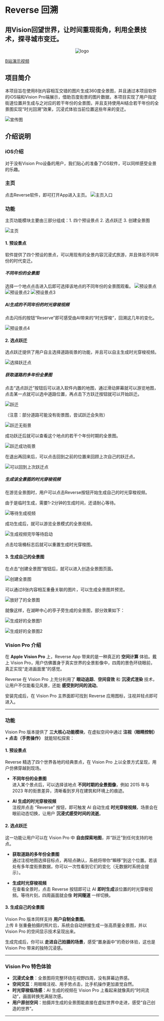 # Reverse 回溯
## 用Vision回望世界，让时间重现街角，利用全景技术，探寻城市变迁。
<center>

![logo](./Assets/reverse.png)

</center>

[B站演示视频](https://www.bilibili.com/video/BV1LFhhzkEtE/?vd_source=804aae468188c2b5d82402140a1cfd37)

## 项目简介
本项目旨在使用8张内容相互交错的图片生成360度全景图，并且通过本项目软件的iOS端和Vision Pro端展示，借助百度街景的图片数据，本项目实现了用户指定街道位置并生成与之对应的若干年份的全景图，并且支持使用AI结合若干年份的全景图实现“时光回溯”效果，沉浸式体验当前位置这些年来的变迁。

![宣传图](./Assets/Promotional%20Image.png)

## 介绍说明

### iOS介绍
对于没有Vision Pro设备的用户，我们贴心的准备了iOS软件，可以同样感受全景的乐趣。

### 主页
点击Reverse软件，即可打开App进入主页。
![主页入口](./Assets/images/主页入口.png)

### 功能
主页功能模块主要由三部分组成：1. 四个预设景点 2. 选点跃迁 3. 创建全景图

![主页](./Assets/images/主页.png)

#### 1. 预设景点
软件提供了四个预设的景点，可以用现有的全景内容沉浸式旅游，并且体验不同年份的时代变迁。

##### 不同年份的全景图
选择一个地点点击进入后即可选择该地点的不同年份的全景图观看。
![预设景点](./Assets/images/预设景点.png)
![预设景点2](./Assets/images/预设景点2.png)
![预设景点3](./Assets/images/预设景点3.png)

##### AI生成的不同年份的时光穿梭视频
点击闪烁的按钮“Reserve”即可感受由AI带来的“时光穿梭”，回溯这几年的变化。

![预设景点4](./Assets/images/预设景点4.png)

#### 2. 选点跃迁
选点跃迁提供了用户自主选择道路街景的功能，并且可以自主生成时光穿梭视频。

![选择跃迁点](./Assets/images/选择跃迁点.png)

##### 获取道路的多年份全景图
点击“选点跃迁”按钮后可以进入软件内置的地图，通过滑动屏幕就可以游览地图，点击某一点就可以选中道路位置，再点击下方跃迁按钮就可以开始跃迁。

![跃迁](./Assets/images/跃迁.png)

（注意：部分道路可能没有街景图，尝试跃迁会失败）

![跃迁无街景](./Assets/images/跃迁无街景.png)

成功跃迁后就可以查看这个地点的若干个年份时期的全景图。

![跃迁成功街景](./Assets/images/跃迁成功街景.png)

在退出再回来后，可以点击回到之前的位置来回顾上次自己的跃迁点。

![可以回到上次跃迁点](./Assets/images/可以回到上次跃迁点.png)

##### 生成该全景图的时光穿梭视频
在游览全景图时，用户可以点击Reverse按钮开始生成自己的时光穿梭视频。

由于是临时生成，需要1-2分钟的生成时间，还请耐心等待。

![等待生成视频](./Assets/images/等待生成视频.png)

成功生成后，就可以游览全景模式的全景视频。

![生成视频完毕等待启动](./Assets/images/生成视频完毕等待启动.png)

点击垃圾桶标志后就可以重置生成时光穿梭图。

#### 3. 生成自己的全景图
在点击“创建全景图”按钮后，就可以进入创造全景图页面。

![创建全景图](./Assets/images/创建全景图.png)

可以通过8张内容相互重叠关联的图片，可以生成全景图并预览。

![放好了的全景图](./Assets/images/放好了的全景图.png)

就像这样，在湖畔中心的亭子旁生成的全景图，部分效果如下：

![生成好的全景图1](./Assets/images/生成好的全景图1.png)

![生成好的全景图2](./Assets/images/生成好的全景图2.png)

### Vision Pro 介绍
在 **Apple Vision Pro** 上，Reverse App 带来的是一种真正的 **空间计算** 体验。戴上 Vision Pro，用户仿佛置身于真实世界的全景影像中，四周的景色环绕眼前，真正实现“走进画面里”的感觉。

Reverse 在 Vision Pro 上充分利用了 **眼动追踪**、**空间音效** 和 **沉浸式渲染** 技术，让用户不仅能看见风景，还能 **感受到时间的流动**。

安装完成后，在 Vision Pro 主界面即可找到 Reverse 应用图标，注视并轻点即可进入。

---

### 功能
Vision Pro 版本提供了 **三大核心功能模块**，在虚拟空间中通过 **注视（眼睛控制）+ 点击（手势操作）** 就能轻松探索：

#### 1. 预设景点
Reverse 精选了四个世界各地的经典景点，在 Vision Pro 上以全景方式呈现，用户仿佛穿越到现场。

- **不同年份的全景图**  
  进入某个景点后，可以选择该地点 **不同时期的全景图像**，例如 2015 年与 2023 年的街景差异，清晰看到岁月在建筑和环境上的痕迹。

- **AI 生成的时光穿梭视频**  
  注视并点击 “Reverse” 按钮，即可触发 AI 自动生成 **时光穿梭视频**，场景会在眼前动态切换，让用户 **沉浸式感受时间的流逝**。

#### 2. 选点跃迁
这一功能让用户可以在 Vision Pro 中 **自由探索地图**，并“跃迁”到任何支持的地点。

- **获取道路的多年份全景图**  
  通过注视地图选择目标点，再轻点确认，系统将带你“瞬移”到这个位置。若该处有多年度街景数据，你可以一次性看到它们的变化（无数据时系统会提示）。

- **生成时光穿梭视频**  
  在查看全景时，点击 Reverse 按钮即可让 AI **即时生成**该位置的时光穿梭视频。等待片刻，四周画面就会像 **时间隧道** 一样切换。

#### 3. 生成自己的全景图
Vision Pro 版本同样支持 **用户自制全景图**。  
上传 8 张重叠拍摄的照片后，系统会自动拼接生成一张高质量全景图，并以 Vision Pro 的空间显示技术呈现出来。

生成完成后，你可以 **走进自己拍摄的场景**，感受“置身画中”的奇妙体验，这也是 Vision Pro 带来的独特沉浸感。

---

### Vision Pro 特色体验
- **沉浸式全景**：全景图将完整环绕在视野四周，没有屏幕边界感。
- **空间交互**：用眼睛注视、用手势点击，比手机操作更加直觉自然。
- **时光穿梭临场感**：AI 生成的视频在 Vision Pro 上看起来就像真的“时间流动”，画面转换充满层次感。
- **用户原创空间**：拍摄并生成的全景图能直接在虚拟世界中走进，感受“自己创造的世界”。

---